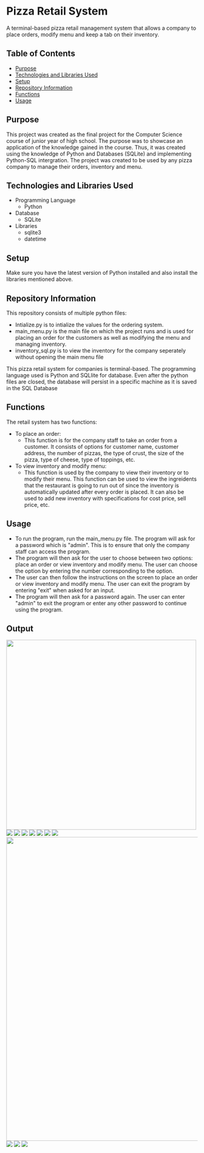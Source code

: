 # Pizza Retail System

A terminal-based pizza retail management system that allows a company to place orders, modify menu and keep a tab on their inventory.


## Table of Contents
- [Purpose](#purpose)
- [Technologies and Libraries Used](#technologies-and-libraries-used)
- [Setup](#setup)
- [Repository Information](#repository-information)
- [Functions](#functions)
- [Usage](#usage)


## Purpose
This project was created as the final project for the Computer Science course of junior year of high school. The purpose was to showcase an application of the knowledge gained in the course. Thus, it was created using the knowledge of Python and Databases (SQLite) and implementing Python-SQL intergration. The project was created to be used by any pizza company to manage their orders, inventory and menu.

## Technologies and Libraries Used
- Programming Language
  - Python
- Database
  - SQLite
- Libraries
  - sqlite3 
  - datetime


## Setup
Make sure you have the latest version of Python installed and also install the libraries mentioned above.


## Repository Information
This repository consists of multiple python files:
- Intialize.py is to intialize the values for the ordering system. 
- main_menu.py is the main file on which the project runs and is used for placing an order for the customers as well as modifying the menu and managing inventory.
- inventory_sql.py is to view the inventory for the company seperately without opening the main menu file


This pizza retail system for companies is terminal-based. The programming language used is Python and SQLlite for database. Even after the python files are closed, the database will persist in a specific machine as it is saved in the SQL Database


## Functions
The retail system has two functions:

- To place an order:
  - This function is for the company staff to take an order from a customer. It consists of options for customer name, customer address, the number of pizzas, the type of crust, the size of the pizza, type of cheese, type of toppings, etc.
- To view inventory and modify menu:
  - This function is used by the company to view their inventory or to modify their menu. This function can be used to view the ingreidents that the restaurant is going to run out of since the inventory is automatically updated after every order is placed. It can also be used to add new inventory with specifications for cost price, sell price, etc.


## Usage
- To run the program, run the main_menu.py file. The program will ask for a password which is "admin". This is to ensure that only the company staff can access the program. 
- The program will then ask for the user to choose between two options: place an order or view inventory and modify menu. The user can choose the option by entering the number corresponding to the option. 
- The user can then follow the instructions on the screen to place an order or view inventory and modify menu. The user can exit the program by entering "exit" when asked for an input. 
- The program will then ask for a password again. The user can enter "admin" to exit the program or enter any other password to continue using the program.


## Output

<img src="readme_images/pic1.png" width="500" height="">

<img src="readme_images/pic2.png">

<img src="readme_images/pic3.png">

<img src="readme_images/pic4.png">

<img src="readme_images/pic5.png">

<img src="readme_images/pic6.png">

<img src="readme_images/pic7.png">

<img src="readme_images/pic8.png">

<img src="readme_images/pic9.png" width="800">

<img src="readme_images/pic10.png">

<img src="readme_images/pic11.png">

<img src="readme_images/pic12.png">
